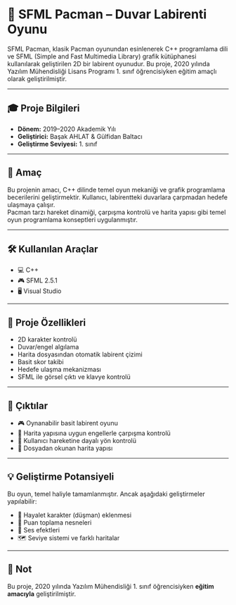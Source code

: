 # 👾 SFML Pacman – Duvar Labirenti Oyunu

SFML Pacman, klasik Pacman oyunundan esinlenerek C++ programlama dili ve SFML (Simple and Fast Multimedia Library) grafik kütüphanesi kullanılarak geliştirilen 2D bir labirent oyunudur. Bu proje, 2020 yılında Yazılım Mühendisliği Lisans Programı 1. sınıf öğrencisiyken eğitim amaçlı olarak geliştirilmiştir.

---

## 🎓 Proje Bilgileri
 
- **Dönem:** 2019–2020 Akademik Yılı  
- **Geliştirici:** Başak AHLAT & Gülfidan Baltacı
- **Geliştirme Seviyesi:** 1. sınıf

---

## 🎯 Amaç

Bu projenin amacı, C++ dilinde temel oyun mekaniği ve grafik programlama becerilerini geliştirmektir. Kullanıcı, labirentteki duvarlara çarpmadan hedefe ulaşmaya çalışır.  
Pacman tarzı hareket dinamiği, çarpışma kontrolü ve harita yapısı gibi temel oyun programlama konseptleri uygulanmıştır.

---

## 🛠 Kullanılan Araçlar

- 💻 C++  
- 🎮 SFML 2.5.1  
- 🖥️ Visual Studio  

---

## 🚀 Proje Özellikleri

- 2D karakter kontrolü  
- Duvar/engel algılama  
- Harita dosyasından otomatik labirent çizimi  
- Basit skor takibi  
- Hedefe ulaşma mekanizması  
- SFML ile görsel çıktı ve klavye kontrolü

---

## 🧪 Çıktılar

- 🎮 Oynanabilir basit labirent oyunu  
- 🧱 Harita yapısına uygun engellerle çarpışma kontrolü  
- 🧭 Kullanıcı hareketine dayalı yön kontrolü  
- 📂 Dosyadan okunan harita yapısı

---

## 💡 Geliştirme Potansiyeli

Bu oyun, temel haliyle tamamlanmıştır. Ancak aşağıdaki geliştirmeler yapılabilir:

- 👻 Hayalet karakter (düşman) eklenmesi  
- 🍒 Puan toplama nesneleri  
- 🎵 Ses efektleri  
- 🗺️ Seviye sistemi ve farklı haritalar

---

## 📎 Not

Bu proje, 2020 yılında Yazılım Mühendisliği 1. sınıf öğrencisiyken **eğitim amacıyla** geliştirilmiştir.
